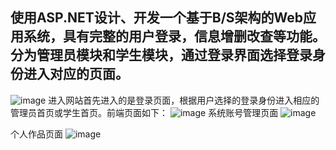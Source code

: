 ## 使用ASP.NET设计、开发一个基于B/S架构的Web应用系统，具有完整的用户登录，信息增删改查等功能。分为管理员模块和学生模块，通过登录界面选择登录身份进入对应的页面。
![image](https://github.com/Supercdr/studentManageSystem.github.io/assets/106134611/9679a104-c608-439b-9531-6654148ac5b1)
进入网站首先进入的是登录页面，根据用户选择的登录身份进入相应的管理员首页或学生首页。前端页面如下：
![image](https://github.com/Supercdr/studentManageSystem.github.io/assets/106134611/672c0979-0c14-4a45-b105-ee37be380f6f)
系统账号管理页面
![image](https://github.com/Supercdr/studentManageSystem.github.io/assets/106134611/91a95f1b-2f6a-4d1d-9f5b-28000fe34b33)

个人作品页面
![image](https://github.com/Supercdr/studentManageSystem.github.io/assets/106134611/8bf3776e-6564-4c59-945b-27f93479fef4)

